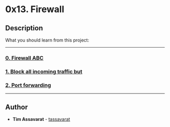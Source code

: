 # 0x13. Firewall

## Description
What you should learn from this project:

---

### [0. Firewall ABC](./0-firewall_ABC)


### [1. Block all incoming traffic but](./1-block_all_incoming_traffic_but)


### [2. Port forwarding](./100-port_forwarding)

---

## Author
* **Tim Assavarat** - [tassavarat](https://github.com/tassavarat)
